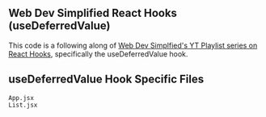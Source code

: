 ## Web Dev Simplified React Hooks (useDeferredValue)

This code is a following along of [Web Dev Simplfied's YT Playlist series on React Hooks](https://www.youtube.com/playlist?list=PLZlA0Gpn_vH8EtggFGERCwMY5u5hOjf-h), specifically the useDeferredValue hook.

## useDeferredValue Hook Specific Files

```
App.jsx
List.jsx
```
